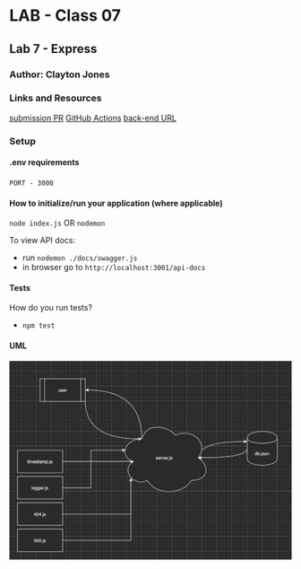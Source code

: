 # LAB - Class 07
## Lab 7 - Express
### Author: Clayton Jones

### Links and Resources  

[submission PR](https://github.com/claytonjones-401n16/lab-07/pull/1)
[GitHub Actions](https://github.com/claytonjones-401n16/lab-07/actions)
[back-end URL](https://js-401-lab-07.herokuapp.com/)

### Setup  

#### .env requirements 

`PORT - 3000`
  
#### How to initialize/run your application (where applicable)
`node index.js` OR
`nodemon`
   
To view API docs:
- run `nodemon ./docs/swagger.js`
- in browser go to `http://localhost:3001/api-docs`
  
#### Tests  

How do you run tests?
- `npm test`

#### UML  

![lab 07 UML](./assets/lab-07.png)